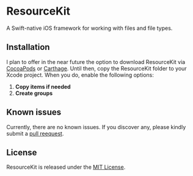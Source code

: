 # ResourceKit
A Swift-native iOS framework for working with files and file types.

## Installation
I plan to offer in the near future the option to download ResourceKit via [CocoaPods](https://cocoapods.org) or [Carthage](https://github.com/Carthage/Carthage). Until then, copy the ResourceKit folder to your Xcode project.  When you do, enable the following options:

1.  **Copy items if needed**
2.  **Create groups**

## Known issues
Currently, there are no known issues.  If you discover any, please kindly submit a [pull reequest](https://github.com/djrlj694/ResourceKit/pull/new/master).

## License
ResourceKit is released under the [MIT License](LICENSE.md).
